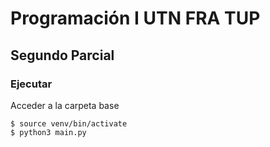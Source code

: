# Programación I UTN FRA TUP    
## Segundo Parcial
### Ejecutar
Acceder a la carpeta base    
```
$ source venv/bin/activate
$ python3 main.py
```
